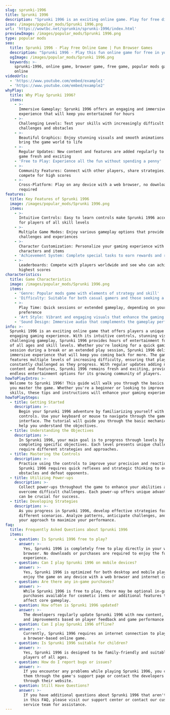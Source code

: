 ```yaml
---
slug: sprunki-1996
title: Sprunki 1996
description: "Sprunki 1996 is an exciting online game. Play for free directly in your browser!"
icon: /images/popular_mods/Sprunki 1996.png
url: 'https://wowtbc.net/sprunkin/sprunki-1996/index.html'
previewImage: /images/popular_mods/Sprunki 1996.png
type: popular mods
seo:
  title: Sprunki 1996 - Play Free Online Game | Fun Browser Games
  description: "Sprunki 1996 - Play this fun online game for free in your browser. No download required!"
  ogImage: /images/popular_mods/Sprunki 1996.png
  keywords: >-
    sprunki-1996, online game, browser game, free game, popular mods game, play
    online
videoUrls:
  - 'https://www.youtube.com/embed/example1'
  - 'https://www.youtube.com/embed/example2'
whyPlay:
  title: Why Play Sprunki 1996?
  items:
    - >-
      Immersive Gameplay: Sprunki 1996 offers an engaging and immersive gaming
      experience that will keep you entertained for hours
    - >-
      Challenging Levels: Test your skills with increasingly difficult
      challenges and obstacles
    - >-
      Beautiful Graphics: Enjoy stunning visuals and smooth animations that
      bring the game world to life
    - >-
      Regular Updates: New content and features are added regularly to keep the
      game fresh and exciting
    - 'Free to Play: Experience all the fun without spending a penny'
    - >-
      Community Features: Connect with other players, share strategies, and
      compete for high scores
    - >-
      Cross-Platform: Play on any device with a web browser, no downloads
      required
features:
  title: Key Features of Sprunki 1996
  image: /images/popular_mods/Sprunki 1996.png
  items:
    - >-
      Intuitive Controls: Easy to learn controls make Sprunki 1996 accessible
      for players of all skill levels
    - >-
      Multiple Game Modes: Enjoy various gameplay options that provide different
      challenges and experiences
    - >-
      Character Customization: Personalize your gaming experience with unique
      characters and items
    - 'Achievement System: Complete special tasks to earn rewards and recognition'
    - >-
      Leaderboards: Compete with players worldwide and see who can achieve the
      highest scores
characteristics:
  title: Game Characteristics
  image: /images/popular_mods/Sprunki 1996.png
  items:
    - 'Genre: Popular mods game with elements of strategy and skill'
    - 'Difficulty: Suitable for both casual gamers and those seeking a challenge'
    - >-
      Play Time: Quick sessions or extended gameplay, depending on your
      preference
    - 'Art Style: Vibrant and engaging visuals that enhance the gaming experience'
    - 'Sound Design: Immersive audio that complements the gameplay perfectly'
info: >-
  Sprunki 1996 is an exciting online game that offers players a unique and
  engaging gaming experience. With its intuitive controls, stunning visuals, and
  challenging gameplay, Sprunki 1996 provides hours of entertainment for players
  of all ages and skill levels. Whether you're looking for a quick gaming
  session during a break or an extended play session, Sprunki 1996 delivers an
  immersive experience that will keep you coming back for more. The game
  features multiple levels of increasing difficulty, ensuring that players are
  constantly challenged as they progress. With regular updates adding new
  content and features, Sprunki 1996 remains fresh and exciting, providing
  endless entertainment options for its growing community of players.
howToPlayIntro: >-
  Welcome to Sprunki 1996! This guide will walk you through the basics and help
  you master the game. Whether you're a beginner or looking to improve your
  skills, these tips and instructions will enhance your gaming experience.
howToPlaySteps:
  - title: Getting Started
    description: >-
      Begin your Sprunki 1996 adventure by familiarizing yourself with the
      controls. Use your keyboard or mouse to navigate through the game
      interface. The tutorial will guide you through the basic mechanics and
      help you understand the objectives.
  - title: Understanding the Objectives
    description: >-
      In Sprunki 1996, your main goal is to progress through levels by
      completing specific objectives. Each level presents unique challenges that
      require different strategies and approaches.
  - title: Mastering the Controls
    description: >-
      Practice using the controls to improve your precision and reaction time.
      Sprunki 1996 requires quick reflexes and strategic thinking to overcome
      obstacles and defeat opponents.
  - title: Utilizing Power-ups
    description: >-
      Collect power-ups throughout the game to enhance your abilities and
      overcome difficult challenges. Each power-up offers unique advantages that
      can be crucial for success.
  - title: Developing Strategies
    description: >-
      As you progress in Sprunki 1996, develop effective strategies for
      different scenarios. Analyze patterns, anticipate challenges, and adapt
      your approach to maximize your performance.
faq:
  title: Frequently Asked Questions about Sprunki 1996
  items:
    - question: Is Sprunki 1996 free to play?
      answer: >-
        Yes, Sprunki 1996 is completely free to play directly in your web
        browser. No downloads or purchases are required to enjoy the full game
        experience.
    - question: Can I play Sprunki 1996 on mobile devices?
      answer: >-
        Yes, Sprunki 1996 is optimized for both desktop and mobile play. You can
        enjoy the game on any device with a web browser and internet connection.
    - question: Are there any in-game purchases?
      answer: >-
        While Sprunki 1996 is free to play, there may be optional in-game
        purchases available for cosmetic items or additional features that don't
        affect core gameplay.
    - question: How often is Sprunki 1996 updated?
      answer: >-
        The developers regularly update Sprunki 1996 with new content, features,
        and improvements based on player feedback and game performance.
    - question: Can I play Sprunki 1996 offline?
      answer: >-
        Currently, Sprunki 1996 requires an internet connection to play as it's
        a browser-based online game.
    - question: Is Sprunki 1996 suitable for children?
      answer: >-
        Yes, Sprunki 1996 is designed to be family-friendly and suitable for
        players of all ages.
    - question: How do I report bugs or issues?
      answer: >-
        If you encounter any problems while playing Sprunki 1996, you can report
        them through the game's support page or contact the developers directly
        through their website.
    - question: Still Have Questions?
      answer: >-
        If you have additional questions about Sprunki 1996 that aren't covered
        in this FAQ, please visit our support center or contact our customer
        service team for assistance.
---
```


